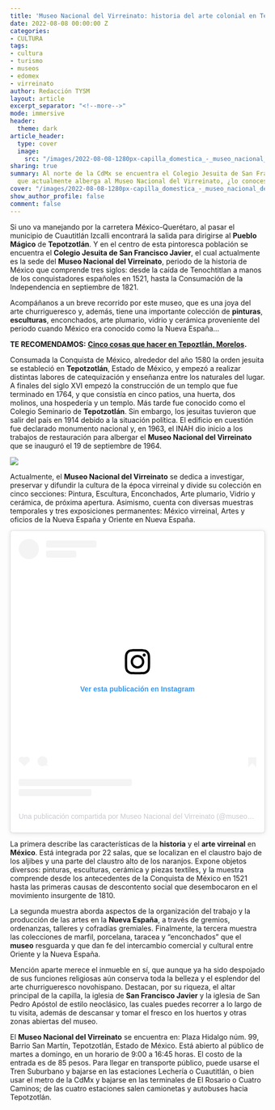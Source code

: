 ```yaml
---
title: 'Museo Nacional del Virreinato: historia del arte colonial en Tepotzotlán'
date: 2022-08-08 00:00:00 Z
categories:
- CULTURA
tags:
- cultura
- turismo
- museos
- edomex
- virreinato
author: Redacción TYSM
layout: article
excerpt_separator: "<!--more-->"
mode: immersive
header:
  theme: dark
article_header:
  type: cover
  image:
    src: "/images/2022-08-08-1280px-capilla_domestica_-_museo_nacional_del_virreinato_-_tepotzotlan_-_mexico_-_01.jpeg"
sharing: true
summary: Al norte de la CdMx se encuentra el Colegio Jesuita de San Francisco Javier,
  que actualmente alberga al Museo Nacional del Virreinato, ¿lo conoces?
cover: "/images/2022-08-08-1280px-capilla_domestica_-_museo_nacional_del_virreinato_-_tepotzotlan_-_mexico_-_01.jpeg"
show_author_profile: false
comment: false
---
```


Si uno va manejando por la carretera México-Querétaro, al pasar el municipio de Cuautitlán Izcalli encontrará la salida para dirigirse al **Pueblo Mágico** de **Tepotzotlán**. Y en el centro de esta pintoresca población se encuentra el **Colegio Jesuita de San Francisco Javier**, el cual actualmente es la sede del **Museo Nacional del Virreinato**, periodo de la historia de México que comprende tres siglos: desde la caída de Tenochtitlan a manos de los conquistadores españoles en 1521, hasta la Consumación de la Independencia en septiembre de 1821.

Acompáñanos a un breve recorrido por este museo, que es una joya del arte churrigueresco y, además, tiene una importante colección de **pinturas**, **esculturas**, enconchados, arte plumario, vidrio y cerámica proveniente del periodo cuando México era conocido como la Nueva España…

**TE RECOMENDAMOS:** [**Cinco cosas que hacer en Tepoztlán, Morelos**](https://blog.tonoysumariachi.com/turismo/2022/07/19/cinco-cosas-que-hacer-en-tepoztlan-morelos.html)**.**

Consumada la Conquista de México, alrededor del año 1580 la orden jesuita se estableció en **Tepotzotlán**, Estado de México, y empezó a realizar distintas labores de catequización y enseñanza entre los naturales del lugar. A finales del siglo XVI empezó la construcción de un templo que fue terminado en 1764, y que consistía en cinco patios, una huerta, dos molinos, una hospedería y un templo. Más tarde fue conocido como el Colegio Seminario de **Tepotzotlán**. Sin embargo, los jesuitas tuvieron que salir del país en 1914 debido a la situación política. El edificio en cuestión fue declarado monumento nacional y, en 1963, el INAH dio inicio a los trabajos de restauración para albergar el **Museo Nacional del Virreinato** que se inauguró el 19 de septiembre de 1964.

![](https://upload.wikimedia.org/wikipedia/commons/thumb/7/7f/Templo_de_San_Francisco_-_Museo_Nacional_del_Virreinato_-_Tepotzotlan_-_Mexico_-_04.jpg/1024px-Templo_de_San_Francisco_-_Museo_Nacional_del_Virreinato_-_Tepotzotlan_-_Mexico_-_04.jpg)

Actualmente, el **Museo Nacional del Virreinato** se dedica a investigar, preservar y difundir la cultura de la época virreinal y divide su colección en cinco secciones: Pintura, Escultura, Enconchados, Arte plumario, Vidrio y cerámica, de próxima apertura. Asimismo, cuenta con diversas muestras temporales y tres exposiciones permanentes: México virreinal, Artes y oficios de la Nueva España y Oriente en Nueva España.

<blockquote class="instagram-media" data-instgrm-captioned data-instgrm-permalink="https://www.instagram.com/p/CdJEx0SrB-s/?utm_source=ig_embed&utm_campaign=loading" data-instgrm-version="14" style=" background:#FFF; border:0; border-radius:3px; box-shadow:0 0 1px 0 rgba(0,0,0,0.5),0 1px 10px 0 rgba(0,0,0,0.15); margin: 1px; max-width:540px; min-width:326px; padding:0; width:99.375%; width:-webkit-calc(100% - 2px); width:calc(100% - 2px);"><div style="padding:16px;"> <a href="https://www.instagram.com/p/CdJEx0SrB-s/?utm_source=ig_embed&utm_campaign=loading" style=" background:#FFFFFF; line-height:0; padding:0 0; text-align:center; text-decoration:none; width:100%;" target="_blank"> <div style=" display: flex; flex-direction: row; align-items: center;"> <div style="background-color: #F4F4F4; border-radius: 50%; flex-grow: 0; height: 40px; margin-right: 14px; width: 40px;"></div> <div style="display: flex; flex-direction: column; flex-grow: 1; justify-content: center;"> <div style=" background-color: #F4F4F4; border-radius: 4px; flex-grow: 0; height: 14px; margin-bottom: 6px; width: 100px;"></div> <div style=" background-color: #F4F4F4; border-radius: 4px; flex-grow: 0; height: 14px; width: 60px;"></div></div></div><div style="padding: 19% 0;"></div> <div style="display:block; height:50px; margin:0 auto 12px; width:50px;"><svg width="50px" height="50px" viewBox="0 0 60 60" version="1.1" xmlns="https://www.w3.org/2000/svg" xmlns:xlink="https://www.w3.org/1999/xlink"><g stroke="none" stroke-width="1" fill="none" fill-rule="evenodd"><g transform="translate(-511.000000, -20.000000)" fill="#000000"><g><path d="M556.869,30.41 C554.814,30.41 553.148,32.076 553.148,34.131 C553.148,36.186 554.814,37.852 556.869,37.852 C558.924,37.852 560.59,36.186 560.59,34.131 C560.59,32.076 558.924,30.41 556.869,30.41 M541,60.657 C535.114,60.657 530.342,55.887 530.342,50 C530.342,44.114 535.114,39.342 541,39.342 C546.887,39.342 551.658,44.114 551.658,50 C551.658,55.887 546.887,60.657 541,60.657 M541,33.886 C532.1,33.886 524.886,41.1 524.886,50 C524.886,58.899 532.1,66.113 541,66.113 C549.9,66.113 557.115,58.899 557.115,50 C557.115,41.1 549.9,33.886 541,33.886 M565.378,62.101 C565.244,65.022 564.756,66.606 564.346,67.663 C563.803,69.06 563.154,70.057 562.106,71.106 C561.058,72.155 560.06,72.803 558.662,73.347 C557.607,73.757 556.021,74.244 553.102,74.378 C549.944,74.521 548.997,74.552 541,74.552 C533.003,74.552 532.056,74.521 528.898,74.378 C525.979,74.244 524.393,73.757 523.338,73.347 C521.94,72.803 520.942,72.155 519.894,71.106 C518.846,70.057 518.197,69.06 517.654,67.663 C517.244,66.606 516.755,65.022 516.623,62.101 C516.479,58.943 516.448,57.996 516.448,50 C516.448,42.003 516.479,41.056 516.623,37.899 C516.755,34.978 517.244,33.391 517.654,32.338 C518.197,30.938 518.846,29.942 519.894,28.894 C520.942,27.846 521.94,27.196 523.338,26.654 C524.393,26.244 525.979,25.756 528.898,25.623 C532.057,25.479 533.004,25.448 541,25.448 C548.997,25.448 549.943,25.479 553.102,25.623 C556.021,25.756 557.607,26.244 558.662,26.654 C560.06,27.196 561.058,27.846 562.106,28.894 C563.154,29.942 563.803,30.938 564.346,32.338 C564.756,33.391 565.244,34.978 565.378,37.899 C565.522,41.056 565.552,42.003 565.552,50 C565.552,57.996 565.522,58.943 565.378,62.101 M570.82,37.631 C570.674,34.438 570.167,32.258 569.425,30.349 C568.659,28.377 567.633,26.702 565.965,25.035 C564.297,23.368 562.623,22.342 560.652,21.575 C558.743,20.834 556.562,20.326 553.369,20.18 C550.169,20.033 549.148,20 541,20 C532.853,20 531.831,20.033 528.631,20.18 C525.438,20.326 523.257,20.834 521.349,21.575 C519.376,22.342 517.703,23.368 516.035,25.035 C514.368,26.702 513.342,28.377 512.574,30.349 C511.834,32.258 511.326,34.438 511.181,37.631 C511.035,40.831 511,41.851 511,50 C511,58.147 511.035,59.17 511.181,62.369 C511.326,65.562 511.834,67.743 512.574,69.651 C513.342,71.625 514.368,73.296 516.035,74.965 C517.703,76.634 519.376,77.658 521.349,78.425 C523.257,79.167 525.438,79.673 528.631,79.82 C531.831,79.965 532.853,80.001 541,80.001 C549.148,80.001 550.169,79.965 553.369,79.82 C556.562,79.673 558.743,79.167 560.652,78.425 C562.623,77.658 564.297,76.634 565.965,74.965 C567.633,73.296 568.659,71.625 569.425,69.651 C570.167,67.743 570.674,65.562 570.82,62.369 C570.966,59.17 571,58.147 571,50 C571,41.851 570.966,40.831 570.82,37.631"></path></g></g></g></svg></div><div style="padding-top: 8px;"> <div style=" color:#3897f0; font-family:Arial,sans-serif; font-size:14px; font-style:normal; font-weight:550; line-height:18px;">Ver esta publicación en Instagram</div></div><div style="padding: 12.5% 0;"></div> <div style="display: flex; flex-direction: row; margin-bottom: 14px; align-items: center;"><div> <div style="background-color: #F4F4F4; border-radius: 50%; height: 12.5px; width: 12.5px; transform: translateX(0px) translateY(7px);"></div> <div style="background-color: #F4F4F4; height: 12.5px; transform: rotate(-45deg) translateX(3px) translateY(1px); width: 12.5px; flex-grow: 0; margin-right: 14px; margin-left: 2px;"></div> <div style="background-color: #F4F4F4; border-radius: 50%; height: 12.5px; width: 12.5px; transform: translateX(9px) translateY(-18px);"></div></div><div style="margin-left: 8px;"> <div style=" background-color: #F4F4F4; border-radius: 50%; flex-grow: 0; height: 20px; width: 20px;"></div> <div style=" width: 0; height: 0; border-top: 2px solid transparent; border-left: 6px solid #f4f4f4; border-bottom: 2px solid transparent; transform: translateX(16px) translateY(-4px) rotate(30deg)"></div></div><div style="margin-left: auto;"> <div style=" width: 0px; border-top: 8px solid #F4F4F4; border-right: 8px solid transparent; transform: translateY(16px);"></div> <div style=" background-color: #F4F4F4; flex-grow: 0; height: 12px; width: 16px; transform: translateY(-4px);"></div> <div style=" width: 0; height: 0; border-top: 8px solid #F4F4F4; border-left: 8px solid transparent; transform: translateY(-4px) translateX(8px);"></div></div></div> <div style="display: flex; flex-direction: column; flex-grow: 1; justify-content: center; margin-bottom: 24px;"> <div style=" background-color: #F4F4F4; border-radius: 4px; flex-grow: 0; height: 14px; margin-bottom: 6px; width: 224px;"></div> <div style=" background-color: #F4F4F4; border-radius: 4px; flex-grow: 0; height: 14px; width: 144px;"></div></div></a><p style=" color:#c9c8cd; font-family:Arial,sans-serif; font-size:14px; line-height:17px; margin-bottom:0; margin-top:8px; overflow:hidden; padding:8px 0 7px; text-align:center; text-overflow:ellipsis; white-space:nowrap;"><a href="https://www.instagram.com/p/CdJEx0SrB-s/?utm_source=ig_embed&utm_campaign=loading" style=" color:#c9c8cd; font-family:Arial,sans-serif; font-size:14px; font-style:normal; font-weight:normal; line-height:17px; text-decoration:none;" target="_blank">Una publicación compartida por Museo Nacional del Virreinato (@museovirreinato)</a></p></div></blockquote> <script async src="//www.instagram.com/embed.js"></script>

La primera describe las características de la **historia** y el **arte virreinal** en **México**. Está integrada por 22 salas, que se localizan en el claustro bajo de los aljibes y una parte del claustro alto de los naranjos. Expone objetos diversos: pinturas, esculturas, cerámica y piezas textiles, y la muestra comprende desde los antecedentes de la Conquista de México en 1521 hasta las primeras causas de descontento social que desembocaron en el movimiento insurgente de 1810.

La segunda muestra aborda aspectos de la organización del trabajo y la producción de las artes en la **Nueva España**, a través de gremios, ordenanzas, talleres y cofradías gremiales. Finalmente, la tercera muestra las colecciones de marfil, porcelana, taracea y “enconchados” que el **museo** resguarda y que dan fe del intercambio comercial y cultural entre Oriente y la Nueva España.

Mención aparte merece el inmueble en sí, que aunque ya ha sido despojado de sus funciones religiosas aún conserva toda la belleza y el esplendor del arte churrigueresco novohispano. Destacan, por su riqueza, el altar principal de la capilla, la iglesia de **San Francisco Javier** y la iglesia de San Pedro Apóstol de estilo neoclásico, las cuales puedes recorrer a lo largo de tu visita, además de descansar y tomar el fresco en los huertos y otras zonas abiertas del museo.

El **Museo Nacional del Virreinato** se encuentra en: Plaza Hidalgo núm. 99, Barrio San Martín, Tepotzotlán, Estado de México. Está abierto al público de martes a domingo, en un horario de 9:00 a 16:45 horas. El costo de la entrada es de 85 pesos. Para llegar en transporte público, puede usarse el Tren Suburbano y bajarse en las estaciones Lechería o Cuautitlán, o bien usar el metro de la CdMx y bajarse en las terminales de El Rosario o Cuatro Caminos; de las cuatro estaciones salen camionetas y autobuses hacia Tepotzotlán.
